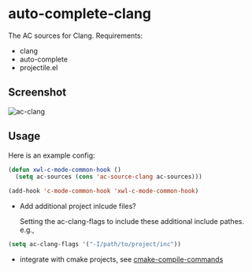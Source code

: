 auto-complete-clang
===================

The AC sources for Clang. Requirements:

- clang
- auto-complete
- projectile.el

## Screenshot

![ac-clang](/../screenshot/ac-clang.png?raw=true "")

## Usage

  Here is an example config:

```lisp
(defun xwl-c-mode-common-hook ()
  (setq ac-sources (cons 'ac-source-clang ac-sources)))

(add-hook 'c-mode-common-hook 'xwl-c-mode-common-hook)
```

- Add additional project inlcude files?

  Setting the ac-clang-flags to include these additional include pathes. e.g.,

```lisp
(setq ac-clang-flags '("-I/path/to/project/inc"))
```

- integrate with cmake projects, see [cmake-compile-commands](https://github.com/xwl/cmake-compile-commands)
